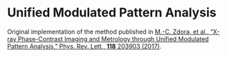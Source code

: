 # Unified Modulated Pattern Analysis
Original implementation of the method published in
[M.-C. Zdora, et al., “X-ray Phase-Contrast Imaging and Metrology through Unified Modulated Pattern Analysis,” Phys. Rev. Lett., **118** 203903 (2017)](http://dx.doi.org/10.1103/PhysRevLett.118.203903).

